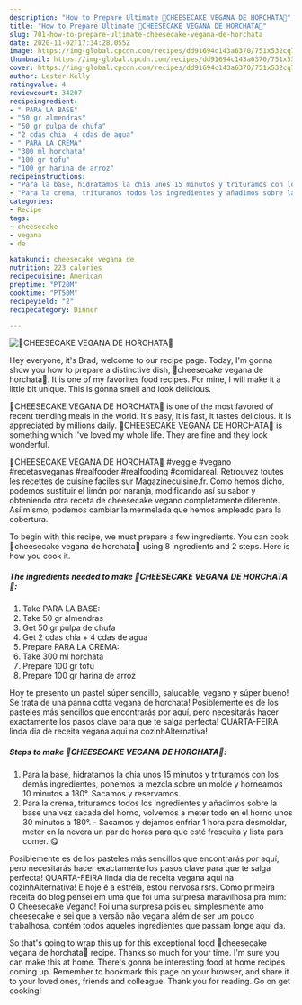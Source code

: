 ```yaml
---
description: "How to Prepare Ultimate 🍰CHEESECAKE VEGANA DE HORCHATA🍰"
title: "How to Prepare Ultimate 🍰CHEESECAKE VEGANA DE HORCHATA🍰"
slug: 701-how-to-prepare-ultimate-cheesecake-vegana-de-horchata
date: 2020-11-02T17:34:28.055Z
image: https://img-global.cpcdn.com/recipes/dd91694c143a6370/751x532cq70/🍰cheesecake-vegana-de-horchata🍰-foto-principal.jpg
thumbnail: https://img-global.cpcdn.com/recipes/dd91694c143a6370/751x532cq70/🍰cheesecake-vegana-de-horchata🍰-foto-principal.jpg
cover: https://img-global.cpcdn.com/recipes/dd91694c143a6370/751x532cq70/🍰cheesecake-vegana-de-horchata🍰-foto-principal.jpg
author: Lester Kelly
ratingvalue: 4
reviewcount: 34207
recipeingredient:
- " PARA LA BASE"
- "50 gr almendras"
- "50 gr pulpa de chufa"
- "2 cdas chia  4 cdas de agua"
- " PARA LA CREMA"
- "300 ml horchata"
- "100 gr tofu"
- "100 gr harina de arroz"
recipeinstructions:
- "Para la base, hidratamos la chia unos 15 minutos y trituramos con los demás ingredientes, ponemos la mezcla sobre un molde y horneamos 10 minutos a 180°. Sacamos y reservamos."
- "Para la crema, trituramos todos los ingredientes y añadimos sobre la base una vez sacada del horno, volvemos a meter todo en el horno unos 30 minutos a 180°. Sacamos y dejamos enfriar 1 hora para desmoldar, meter en la nevera un par de horas para que esté fresquita y lista para comer. 😋"
categories:
- Recipe
tags:
- cheesecake
- vegana
- de

katakunci: cheesecake vegana de 
nutrition: 223 calories
recipecuisine: American
preptime: "PT20M"
cooktime: "PT50M"
recipeyield: "2"
recipecategory: Dinner

---
```



![🍰CHEESECAKE VEGANA DE HORCHATA🍰](https://img-global.cpcdn.com/recipes/dd91694c143a6370/751x532cq70/🍰cheesecake-vegana-de-horchata🍰-foto-principal.jpg)

Hey everyone, it's Brad, welcome to our recipe page. Today, I'm gonna show you how to prepare a distinctive dish, 🍰cheesecake vegana de horchata🍰. It is one of my favorites food recipes. For mine, I will make it a little bit unique. This is gonna smell and look delicious.

🍰CHEESECAKE VEGANA DE HORCHATA🍰 is one of the most favored of recent trending meals in the world. It's easy, it is fast, it tastes delicious. It is appreciated by millions daily. 🍰CHEESECAKE VEGANA DE HORCHATA🍰 is something which I've loved my whole life. They are fine and they look wonderful.

🍰CHEESECAKE VEGANA DE HORCHATA🍰 #veggie #vegano #recetasveganas #realfooder #realfooding #comidareal. Retrouvez toutes les recettes de cuisine faciles sur Magazinecuisine.fr. Como hemos dicho, podemos sustituir el limón por naranja, modificando así su sabor y obteniendo otra receta de cheesecake vegano completamente diferente. Así mismo, podemos cambiar la mermelada que hemos empleado para la cobertura.


To begin with this recipe, we must prepare a few ingredients. You can cook 🍰cheesecake vegana de horchata🍰 using 8 ingredients and 2 steps. Here is how you cook it.

<!--inarticleads1-->

##### The ingredients needed to make 🍰CHEESECAKE VEGANA DE HORCHATA🍰:

1. Take  PARA LA BASE:
1. Take 50 gr almendras
1. Get 50 gr pulpa de chufa
1. Get 2 cdas chia + 4 cdas de agua
1. Prepare  PARA LA CREMA:
1. Take 300 ml horchata
1. Prepare 100 gr tofu
1. Prepare 100 gr harina de arroz


Hoy te presento un pastel súper sencillo, saludable, vegano y súper bueno! Se trata de una panna cotta vegana de horchata! Posiblemente es de los pasteles más sencillos que encontrarás por aquí, pero necesitarás hacer exactamente los pasos clave para que te salga perfecta! QUARTA-FEIRA linda dia de receita vegana aqui na cozinhAlternativa! 

<!--inarticleads2-->

##### Steps to make 🍰CHEESECAKE VEGANA DE HORCHATA🍰:

1. Para la base, hidratamos la chia unos 15 minutos y trituramos con los demás ingredientes, ponemos la mezcla sobre un molde y horneamos 10 minutos a 180°. Sacamos y reservamos.
1. Para la crema, trituramos todos los ingredientes y añadimos sobre la base una vez sacada del horno, volvemos a meter todo en el horno unos 30 minutos a 180°. - Sacamos y dejamos enfriar 1 hora para desmoldar, meter en la nevera un par de horas para que esté fresquita y lista para comer. 😋


Posiblemente es de los pasteles más sencillos que encontrarás por aquí, pero necesitarás hacer exactamente los pasos clave para que te salga perfecta! QUARTA-FEIRA linda dia de receita vegana aqui na cozinhAlternativa! E hoje é a estréia, estou nervosa rsrs. Como primeira receita do blog pensei em uma que foi uma surpresa maravilhosa pra mim: O Cheesecake Vegano! Foi uma surpresa pois eu simplesmente amo cheesecake e sei que a versão não vegana além de ser um pouco trabalhosa, contém todos aqueles ingredientes que passam longe aqui da. 

So that's going to wrap this up for this exceptional food 🍰cheesecake vegana de horchata🍰 recipe. Thanks so much for your time. I'm sure you can make this at home. There's gonna be interesting food at home recipes coming up. Remember to bookmark this page on your browser, and share it to your loved ones, friends and colleague. Thank you for reading. Go on get cooking!
